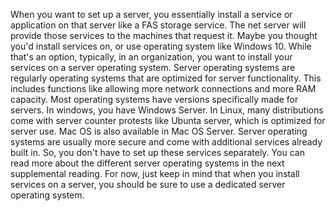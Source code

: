When you want to set up a server, you essentially install a service or
application on that server like a FAS storage service. The net server will
provide those services to the machines that request it. Maybe you thought you'd
install services on, or use operating system like Windows 10. While that's an
option, typically, in an organization, you want to install your services on a
server operating system. Server operating systems are regularly operating
systems that are optimized for server functionality. This includes functions
like allowing more network connections and more RAM capacity. Most operating
systems have versions specifically made for servers. In windows, you have
Windows Server. In Linux, many distributions come with server counter protests
like Ubunta server, which is optimized for server use. Mac OS is also available
in Mac OS Server. Server operating systems are usually more secure and come with
additional services already built in. So, you don't have to set up these
services separately. You can read more about the different server operating
systems in the next supplemental reading. For now, just keep in mind that when
you install services on a server, you should be sure to use a dedicated server
operating system.